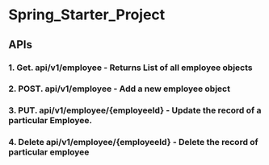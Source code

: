 # Spring_Starter_Project
## APIs
### 1. Get.  api/v1/employee - Returns List of all employee objects
### 2. POST.  api/v1/employee - Add a new employee object
### 3. PUT.   api/v1/employee/{employeeId} - Update the record of a particular Employee.
### 4. Delete  api/v1/employee/{employeeId} - Delete the record of particular employee
